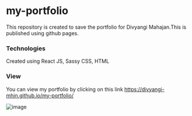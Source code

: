 # my-portfolio
This repository is created to save the portfolio for Divyangi Mahajan.This is published using github pages. 

### Technologies
Created using React JS, Sassy CSS, HTML

### View
You can view my portfolio by clicking on this link <a>https://divyangi-mhjn.github.io/my-portfolio/</a>


![image](https://github.com/user-attachments/assets/f073e257-6f99-4037-85a4-0efb79e7c866)

